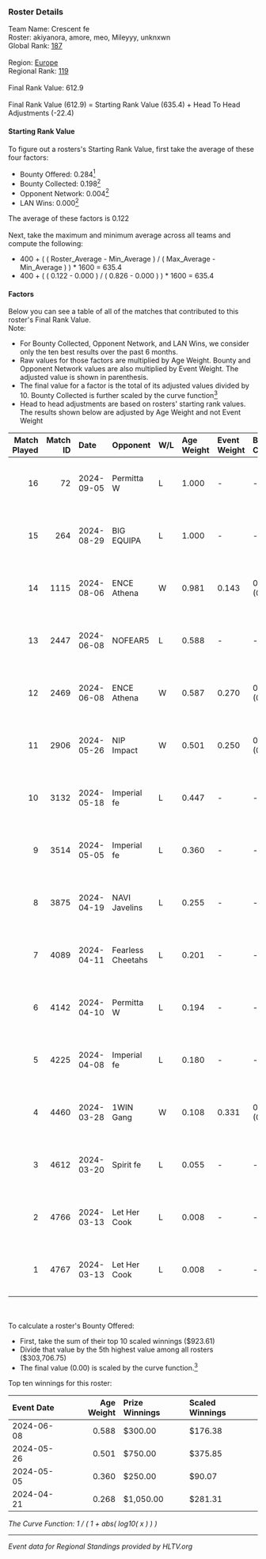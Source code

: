 ### Roster Details<br />
Team Name: Crescent fe<br />
Roster: akiyanora, amore, meo, Mileyyy, unknxwn<br />
Global Rank: [187](../standings_global.md)<br />
<br />
Region: [Europe]( ../standings_europe.md)<br />
Regional Rank: [119]( ../standings_europe.md)<br />
<br />
Final Rank Value:  612.9<br />
<br />
Final Rank Value (612.9) = Starting Rank Value (635.4) + Head To Head Adjustments (-22.4)<br />

#### Starting Rank Value<br />
To figure out a rosters's Starting Rank Value, first take the average of these four factors:<br />
- Bounty Offered: 0.284[<sup>1</sup>](#table2)
- Bounty Collected: 0.198[<sup>2</sup>](#table1)
- Opponent Network: 0.004[<sup>2</sup>](#table1)
- LAN Wins: 0.000[<sup>2</sup>](#table1)

The average of these factors is 0.122<br />
<br />
Next, take the maximum and minimum average across all teams and compute the following:<br />
- 400 + ( ( Roster_Average - Min_Average ) / ( Max_Average - Min_Average ) ) * 1600 = 635.4
- 400 + ( ( 0.122 - 0.000 ) / ( 0.826 - 0.000 ) ) * 1600 = 635.4


#### Factors<br />
Below you can see a table of all of the matches that contributed to this roster's Final Rank Value.<br />
Note:<br />

- For Bounty Collected, Opponent Network, and LAN Wins, we consider only the ten best results over the past 6 months.
- Raw values for those factors are multiplied by Age Weight. Bounty and Opponent Network values are also multiplied by Event Weight. The adjusted value is shown in parenthesis.
- The final value for a factor is the total of its adjusted values divided by 10. Bounty Collected is further scaled by the curve function[<sup>3</sup>](#curveFunction)
- Head to head adjustments are based on rosters' starting rank values. The results shown below are adjusted by Age Weight and not Event Weight
<span id="table1"></span><br />


| Match Played | Match ID | Date       | Opponent          | W/L | Age Weight | Event Weight | Bounty Collected | Opponent Network | LAN Wins  | H2H Adj. | Roster                                  |
| -: | -: | :- | :- | :- | :- | :- | :- | :- | :- | -: | :- |
|           16 |       72 | 2024-09-05 | Permitta W        | L   | 1.000      | -            | -                | -                | -         |   -16.57 | akiyanora, amore, meo, Mileyyy, unknxwn |
|           15 |      264 | 2024-08-29 | BIG EQUIPA        | L   | 1.000      | -            | -                | -                | -         |   -12.76 | akiyanora, amore, meo, Mileyyy, unknxwn |
|           14 |     1115 | 2024-08-06 | ENCE Athena       | W   | 0.981      | 0.143        | 0.001 (0.000)    | 0.048 (0.007)    | 0 (0.000) |    13.50 | akiyanora, amore, ayaka, Margo, meo     |
|           13 |     2447 | 2024-06-08 | NOFEAR5           | L   | 0.588      | -            | -                | -                | -         |    -8.92 | akiyanora, amore, ayaka, Margo, meo     |
|           12 |     2469 | 2024-06-08 | ENCE Athena       | W   | 0.587      | 0.270        | 0.001 (0.000)    | 0.048 (0.008)    | 0 (0.000) |     8.50 | akiyanora, amore, ayaka, Margo, meo     |
|           11 |     2906 | 2024-05-26 | NIP Impact        | W   | 0.501      | 0.250        | 0.004 (0.000)    | 0.208 (0.026)    | 0 (0.000) |     9.08 | akiyanora, amore, ayaka, Margo, meo     |
|           10 |     3132 | 2024-05-18 | Imperial fe       | L   | 0.447      | -            | -                | -                | -         |    -2.27 | akiyanora, amore, ayaka, Margo, meo     |
|            9 |     3514 | 2024-05-05 | Imperial fe       | L   | 0.360      | -            | -                | -                | -         |    -1.86 | akiyanora, amore, ayaka, Margo, meo     |
|            8 |     3875 | 2024-04-19 | NAVI Javelins     | L   | 0.255      | -            | -                | -                | -         |    -2.57 | akiyanora, amore, ayaka, Margo, meo     |
|            7 |     4089 | 2024-04-11 | Fearless Cheetahs | L   | 0.201      | -            | -                | -                | -         |    -3.27 | akiyanora, amore, ayaka, Margo, meo     |
|            6 |     4142 | 2024-04-10 | Permitta W        | L   | 0.194      | -            | -                | -                | -         |    -4.27 | akiyanora, amore, ayaka, Margo, meo     |
|            5 |     4225 | 2024-04-08 | Imperial fe       | L   | 0.180      | -            | -                | -                | -         |    -1.01 | akiyanora, amore, ayaka, Margo, meo     |
|            4 |     4460 | 2024-03-28 | 1WIN Gang         | W   | 0.108      | 0.331        | 0.001 (0.000)    | 0.007 (0.000)    | 0 (0.000) |     1.17 | akiyanora, amore, ayaka, Margo, meo     |
|            3 |     4612 | 2024-03-20 | Spirit fe         | L   | 0.055      | -            | -                | -                | -         |    -0.84 | akiyanora, amore, ayaka, Margo, meo     |
|            2 |     4766 | 2024-03-13 | Let Her Cook      | L   | 0.008      | -            | -                | -                | -         |    -0.18 | akiyanora, amore, ayaka, Margo, meo     |
|            1 |     4767 | 2024-03-13 | Let Her Cook      | L   | 0.008      | -            | -                | -                | -         |    -0.18 | akiyanora, amore, ayaka, Margo, meo     |

<br />
<span id="table2"></span><br />
To calculate a roster's Bounty Offered:<br />

- First, take the sum of their top 10 scaled winnings ($923.61)
- Divide that value by the 5th highest value among all rosters ($303,706.75)
- The final value (0.00) is scaled by the curve function.[<sup>3</sup>](#curveFunction)

Top ten winnings for this roster:<br />

| Event Date | Age Weight | Prize Winnings | Scaled Winnings |
| :- | -: | :- | :- |
| 2024-06-08 |      0.588 | $300.00        | $176.38         |
| 2024-05-26 |      0.501 | $750.00        | $375.85         |
| 2024-05-05 |      0.360 | $250.00        | $90.07          |
| 2024-04-21 |      0.268 | $1,050.00      | $281.31         |


<span id="curveFunction"></span>_The Curve Function: 1 / ( 1 + abs( log10( x ) ) )_<br />

---
_Event data for Regional Standings provided by HLTV.org_<br />
